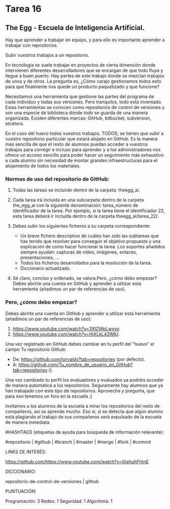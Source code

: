 # Tarea 16

## The Egg - Escuela de Inteligencia Artificial.

Hay que aprender a trabajar en equipo, y para ello es importante aprender a trabajar con repositorios.

Subir vuestros trabajos a un repositorio.

En tecnología se suele trabajar en proyectos de cierta dimensión donde intervienen diferentes desarrolladores que se encargan de que todo fluya y llegue a buen puerto. Hay partes de este trabajo donde se mezclan trabajos de unos y de otros. La pregunta es, ¿Cómo carajo gestionamos todos esto para que finalmente nos quede un producto paquetizado y que funcione?

Necesitamos una herramienta que gestione las partes del programa de cada individuo y todas sus versiones. Pero tranquilos, todo está inventado. Estas herramientas se conocen como repositorios de control de versiones y son una especie de biblioteca dónde todo se guarda de una manera organizada. Existen diferentes marcas: GitHub, bitbucket, subversion, etcétera.

En el caso del huevo todos vuestros trabajos, TODOS, se tienen que subir a vuestro repositorio particular que estará alojado en GitHub. Es la manera más sencilla de que el resto de alumnos puedan acceder a vuestros trabajos para corregir e incluso para aprender y a los administradores nos ofrece un acceso sencillo para poder hacer un seguimiento más exhaustivo a cada alumno sin necesidad de montar grandes infraestructuras para el alojamiento de todos los materiales.

### Normas de uso del repositorio de GitHub:

1. Todas las tareas se incluirán dentro de la carpeta: theegg_ai.

2. Cada tarea irá incluida en una subcarpeta dentro de la carpeta the_egg_ai con la siguiente denominación: tarea_número de identificador de la tarea. Por ejemplo, si la tarea tiene el identificador 22, esta tarea deberá ir incluida dentro de la carpeta theegg_ai/tarea_22/.

3. Debes subir los siguientes ficheros a su carpeta correspondiente:
  
   - Un breve fichero descriptivo de cuáles han sido las subtareas que has tenido que resolver para conseguir el objetivo propuesto y una explicación de como hacer funcionar la tarea. Los soportes añadidos siempre ayudan: capturas de video, imágenes, enlaces, presentaciones, ...
   - Todos los ficheros desarrollados para la resolución de la tarea.
   - Diccionario actualizado.

4. Sé claro, conciso y ordenado, se valora.Pero, ¿cómo debo empezar?Debes abrirte una cuenta en GitHub y aprender a utilizar esta herramienta (añadimos un par de referencias de uso).

### Pero, ¿cómo debo empezar?

Debes abrirte una cuenta en GitHub y aprender a utilizar esta herramienta (añadimos un par de referencias de uso):

1. https://www.youtube.com/watch?v=3XlZWpLwvvo
2. https://www.youtube.com/watch?v=HiXLkL42tMU. 

Una vez registrado en GitHub debes cambiar en tu perfil del "huevo" el campo Tu repositorio Github:

  - De: https://github.com/torvalds?tab=repositories (por defecto).
  - A: https://github.com/Tu_nombre_de_usuario_en_GitHub?tab=repositories ().

Una vez cambiado tu perfil los evaluadores y evaluados ya podréis acceder de manera automática a los repositorios. Seguramente hay alumnos que ya han trabajado con este tipo de repositorios. Aprovecha y pregunta, que para eso tenemos un foro en la escuela ;) 

Invitamos a los alumnos de la escuela a mirar los repositorios del resto de compañeros, así se aprende mucho. Eso sí, si se detecta que algún alumno está plagiando el trabajo de sus compañeros será expulsado de la escuela de manera inmediata.

#HASHTAGS  (etiquetas de ayuda para búsqueda de información relevante):

#repositorio | #github | #branch | #master | #merge | #fork | #commit

LINKS DE INTERÉS:

https://github.com/https://www.youtube.com/watch?v=jGehuhFhtnE

DICCIONARIO:

repositorio-de-control-de-versiones | github

PUNTUACIÓN:

Programación: 3
Redes: 1
Seguridad: 1
Algoritmia: 1
